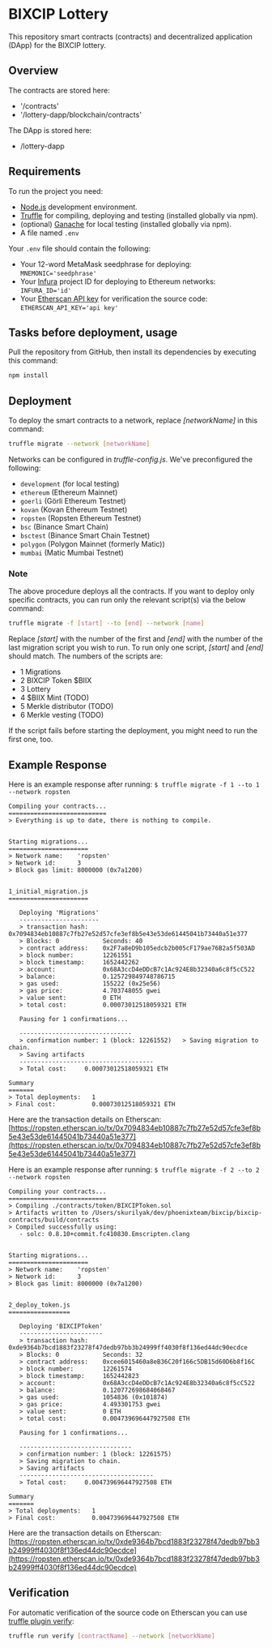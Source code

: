 # BIXCIP Lottery

This repository smart contracts (contracts) and decentralized application (DApp) for the BIXCIP lottery.

## Overview

The contracts are stored here:

- '/contracts'
- '/lottery-dapp/blockchain/contracts'

The DApp is stored here:

- /lottery-dapp

## Requirements

To run the project you need:

- [Node.js](https://nodejs.org) development environment.
- [Truffle](https://www.trufflesuite.com/truffle) for compiling, deploying and testing (installed globally via npm).
- (optional) [Ganache](https://www.trufflesuite.com/ganache) for local testing (installed globally via npm).
- A file named `.env`

Your `.env` file should contain the following:

- Your 12-word MetaMask seedphrase for deploying:
  `MNEMONIC='seedphrase'`
- Your [Infura](https://infura.io) project ID for deploying to Ethereum networks:
  `INFURA_ID='id'`
- Your [Etherscan API key](https://etherscan.io/myapikey) for verification the source code:
  `ETHERSCAN_API_KEY='api key'`

## Tasks before deployment, usage

Pull the repository from GitHub, then install its dependencies by executing this command:

```bash
npm install
```

## Deployment

To deploy the smart contracts to a network, replace _[networkName]_ in this command:

```bash
truffle migrate --network [networkName]
```

Networks can be configured in _truffle-config.js_. We've preconfigured the following:

- `development` (for local testing)
- `ethereum` (Ethereum Mainnet)
- `goerli` (Görli Ethereum Testnet)
- `kovan` (Kovan Ethereum Testnet)
- `ropsten` (Ropsten Ethereum Testnet)
- `bsc` (Binance Smart Chain)
- `bsctest` (Binance Smart Chain Testnet)
- `polygon` (Polygon Mainnet (formerly Matic))
- `mumbai` (Matic Mumbai Testnet)

### Note

The above procedure deploys all the contracts. If you want to deploy only specific contracts, you can run only the relevant script(s) via the below command:

```bash
truffle migrate -f [start] --to [end] --network [name]
```

Replace _[start]_ with the number of the first and _[end]_ with the number of the last migration script you wish to run. To run only one script, _[start]_ and _[end]_ should match. The numbers of the scripts are:

- 1 Migrations
- 2 BIXCIP Token $BIIX
- 3 Lottery
- 4 $BIIX Mint (TODO)
- 5 Merkle distributor (TODO)
- 6 Merkle vesting (TODO)

If the script fails before starting the deployment, you might need to run the first one, too.

## Example Response

Here is an example response after running: `$ truffle migrate -f 1 --to 1 --network ropsten`

```
Compiling your contracts...
===========================
> Everything is up to date, there is nothing to compile.


Starting migrations...
======================
> Network name:    'ropsten'
> Network id:      3
> Block gas limit: 8000000 (0x7a1200)


1_initial_migration.js
======================

   Deploying 'Migrations'
   ----------------------
   > transaction hash:    0x7094834eb10887c7fb27e52d57cfe3ef8b5e43e53de61445041b73440a51e377
   > Blocks: 0            Seconds: 40
   > contract address:    0x2F7a8eD9b105edcb2b005cF179ae76B2a5f503AD
   > block number:        12261551
   > block timestamp:     1652442262
   > account:             0x68A3ccD4eDDcB7c1Ac924E8b32340a6c8f5cC522
   > balance:             0.125729849748786715
   > gas used:            155222 (0x25e56)
   > gas price:           4.703748055 gwei
   > value sent:          0 ETH
   > total cost:          0.00073012518059321 ETH

   Pausing for 1 confirmations...

   -------------------------------
   > confirmation number: 1 (block: 12261552)   > Saving migration to chain.
   > Saving artifacts
   -------------------------------------
   > Total cost:     0.00073012518059321 ETH

Summary
=======
> Total deployments:   1
> Final cost:          0.00073012518059321 ETH
```

Here are the transaction details on Etherscan: [https://ropsten.etherscan.io/tx/0x7094834eb10887c7fb27e52d57cfe3ef8b5e43e53de61445041b73440a51e377](https://ropsten.etherscan.io/tx/0x7094834eb10887c7fb27e52d57cfe3ef8b5e43e53de61445041b73440a51e377)

Here is an example response after running: `$ truffle migrate -f 2 --to 2 --network ropsten`

```
Compiling your contracts...
===========================
> Compiling ./contracts/token/BIXCIPToken.sol
> Artifacts written to /Users/skurilyak/dev/phoenixteam/bixcip/bixcip-contracts/build/contracts
> Compiled successfully using:
   - solc: 0.8.10+commit.fc410830.Emscripten.clang


Starting migrations...
======================
> Network name:    'ropsten'
> Network id:      3
> Block gas limit: 8000000 (0x7a1200)


2_deploy_token.js
=================

   Deploying 'BIXCIPToken'
   -----------------------
   > transaction hash:    0xde9364b7bcd1883f23278f47dedb97bb3b24999ff4030f8f136ed44dc90ecdce
   > Blocks: 0            Seconds: 32
   > contract address:    0xcee6015460a8eB36C20f166c5DB15d60D6b8f16C
   > block number:        12261574
   > block timestamp:     1652442823
   > account:             0x68A3ccD4eDDcB7c1Ac924E8b32340a6c8f5cC522
   > balance:             0.120772698684068467
   > gas used:            1054836 (0x101874)
   > gas price:           4.493301753 gwei
   > value sent:          0 ETH
   > total cost:          0.004739696447927508 ETH

   Pausing for 1 confirmations...

   -------------------------------
   > confirmation number: 1 (block: 12261575)
   > Saving migration to chain.
   > Saving artifacts
   -------------------------------------
   > Total cost:     0.004739696447927508 ETH

Summary
=======
> Total deployments:   1
> Final cost:          0.004739696447927508 ETH
```

Here are the transaction details on Etherscan: [https://ropsten.etherscan.io/tx/0xde9364b7bcd1883f23278f47dedb97bb3b24999ff4030f8f136ed44dc90ecdce](https://ropsten.etherscan.io/tx/0xde9364b7bcd1883f23278f47dedb97bb3b24999ff4030f8f136ed44dc90ecdce)

## Verification

For automatic verification of the source code on Etherscan you can use [truffle plugin verify](https://github.com/rkalis/truffle-plugin-verify):

```bash
truffle run verify [contractName] --network [networkName]
```